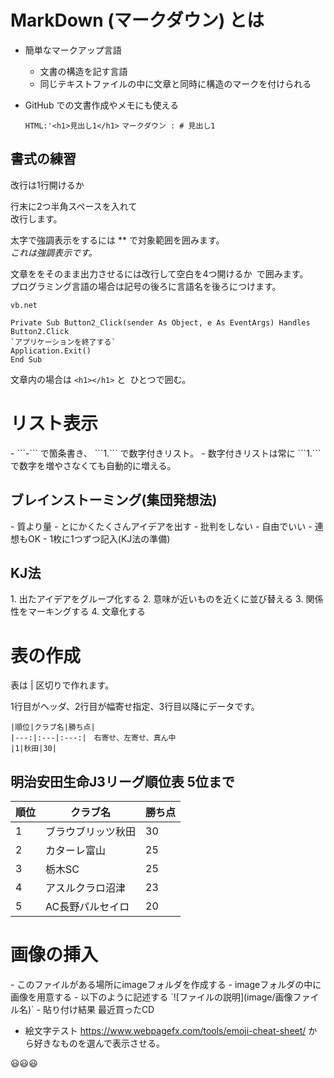 <h1>MarkDown (マークダウン) とは</h1>

+ 簡単なマークアップ言語
    + 文書の構造を記す言語
    +  同じテキストファイルの中に文章と同時に構造のマークを付けられる
+  GitHub での文書作成やメモにも使える  

    ```HTML:'<h1>見出し1</h1>```
    ```マークダウン : # 見出し1```

<h2>書式の練習</h2>
改行は1行開けるか  

行末に2つ半角スペースを入れて  
改行します。  

太字で強調表示をするには ** で対象範囲を囲みます。  
*これは強調表示です。*  

文章ををそのまま出力させるには改行して空白を4つ開けるか``` ```で囲みます。  
プログラミング言語の場合は記号の後ろに言語名を後ろにつけます。  

    vb.net
    
    Private Sub Button2_Click(sender As Object, e As EventArgs) Handles Button2.Click
    `アプリケーションを終了する`
    Application.Exit()
    End Sub 
    
文章内の場合は `<h1></h1>` と` `ひとつで囲む。

<h1>リスト表示</h1>
- ```-``` で箇条書き、 ```1.``` で数字付きリスト。
- 数字付きリストは常に ```1.``` で数字を増やさなくても自動的に増える。

<h2>ブレインストーミング(集団発想法)</h2>  
- 質より量
    - とにかくたくさんアイデアを出す
- 批判をしない
- 自由でいい
- 連想もOK
- 1枚に1つずつ記入(KJ法の準備)
<h2>KJ法</h2>  
1. 出たアイデアをグループ化する
2. 意味が近いものを近くに並び替える
3. 関係性をマーキングする
4. 文章化する
<h1>表の作成</h1>  
表は | 区切りで作れます。

1行目がヘッダ、2行目が幅寄せ指定、3行目以降にデータです。

    |順位|クラブ名|勝ち点|
    |---:|:---|:---:|　右寄せ、左寄せ、真ん中
    |1|秋田|30|  
    
<h2>明治安田生命J3リーグ順位表 5位まで</h2>

|順位|クラブ名|勝ち点|  
----|----|----
|1 |ブラウブリッツ秋田|30|  
|2|カターレ富山|25|  
|3|栃木SC|25|  
|4|アスルクラロ沼津|23|  
|5|AC長野パルセイロ|20|  

<h1>画像の挿入</h1>  
- このファイルがある場所にimageフォルダを作成する
- imageフォルダの中に画像を用意する
- 以下のように記述する
`![ファイルの説明](image/画像ファイル名)`  
- 貼り付け結果
最近買ったCD

- 絵文字テスト
https://www.webpagefx.com/tools/emoji-cheat-sheet/ から好きなものを選んで表示させる。

😃😃😃
